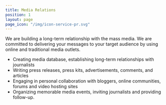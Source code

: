 ```yaml
---
title: Media Relations
position: 1
layout: page
page_icon: "/img/icon-service-pr.svg"
---
```


We&nbsp;are building a&nbsp;long-term relationship with the mass media. We&nbsp;are
                        committed to&nbsp;delivering your messages to&nbsp;your target audience by&nbsp;using
                        online and
                        traditional media outlets.
                        <ul class="circle padding-left-2">
                            <li>Creating media database, establishing long-term
                                relationships
                                with
                                journalists</li>
                            <li>Writing press releases, press kits, advertisements,
                                comments,
                                and
                                articles</li>
                            <li>Engaging in&nbsp;personal collaboration with bloggers,
                                online
                                communities, forums
                                and video
                                hosting sites</li>
                            <li>Organizing memorable media events, inviting journalists and
                                providing
                                follow-up.</li>
                        </ul>